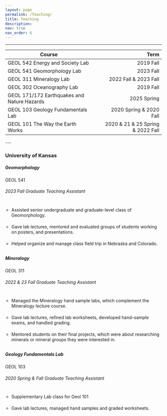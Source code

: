 ```yaml
---
layout: page
permalink: /Teaching/
title: Teaching
description:
nav: true
nav_order: 6
---
```

---

| Course                                      |        |        | Term                     |
|---------------------------------------------|--------|--------|--------------------------:|
| GEOL 542 Energy and Society Lab             |        |        | 2019 Fall                |
| GEOL 541 Geomorphology Lab                  |        |        | 2023 Fall                |
| GEOL 311 Mineralogy Lab                     |        |        | 2022 Fall & 2023 Fall    |
| GEOL 302 Oceanography Lab                   |        |        | 2019 Fall                |
| GEOL 171/172 Earthquakes and Nature Hazards |        |        | 2025 Spring              |
| GEOL 103 Geology Fundamentals Lab           |        |        | 2020 Spring & 2020 Fall              |
| GEOL 101 The Way the Earth Works            |        |        | 2020 & 21 & 25 Spring & 2022 Fall  |


<p>

</p>
---
<h3
  class="mt-4" style="background-color: var(--global-bg-color);">University of Kansas
</h3>

<!-- Geomorph -->
<div class="card mt-3" style="background-color: var(--global-bg-color);">
  <div class="p-3" style="background-color: var(--global-bg-color);">
    <div class="row">
      <div class="col-sm-10">
        <h5 class="font-weight-bold" style="color: var(--global-text-color);">Geomorphology</h5>
      </div>
      <div class="col-sm-2 text-left text-sm-right">
        <span class="badge font-weight-bold text-uppercase align-middle" style="background-color: var(--global-theme-color); color: var(--global-card-bg-color);">
          GEOL 541
        </span>
      </div>
    </div>
    <h6 class="font-italic mt-2 mt-sm-0" style="color: var(--global-text-color);">2023 Fall Graduate Teaching Assistant</h6>
    <ul class="card-text font-weight-light" style="list-style-type: circle; padding-left: 20px;">
      <li style="background-color: var(--global-bg-color); color: var(--global-text-color); border-bottom: 1px solid var(--global-divider-color); padding: 10px 0;">
        Assisted senior undergraduate and graduate-level class of Geomorphology.
      </li>
      <li style="background-color: var(--global-bg-color); color: var(--global-text-color); border-bottom: 1px solid var(--global-divider-color); padding: 10px 0;">
        Gave lab lectures, mentored and evaluated groups of students working on posters, and presentations.
      </li>
      <li style="background-color: var(--global-bg-color); color: var(--global-text-color); padding: 10px 0;">
        Helped organize and manage class field trip in Nebraska and Colorado.
      </li>
    </ul>
  </div>
</div>
<!-- Mineralogy -->
<div class="card mt-3" style="background-color: var(--global-bg-color);">
  <div class="p-3" style="background-color: var(--global-bg-color);">
    <div class="row">
      <div class="col-sm-10">
        <h5 class="font-weight-bold" style="color: var(--global-text-color);">Mineralogy</h5>
      </div>
      <div class="col-sm-2 text-left text-sm-right">
        <span class="badge font-weight-bold text-uppercase align-middle" style="background-color: var(--global-theme-color); color: var(--global-card-bg-color);">
          GEOL 311
        </span>
      </div>
    </div>
    <h6 class="font-italic mt-2 mt-sm-0" style="color: var(--global-text-color);">2022 & 23 Fall Graduate Teaching Assistant</h6>
    <ul class="card-text font-weight-light" style="list-style-type: circle; padding-left: 20px;">
      <li style="background-color: var(--global-bg-color); color: var(--global-text-color); border-bottom: 1px solid var(--global-divider-color); padding: 10px 0;">
        Managed the Mineralogy hand sample labs, which complement the Mineralogy lecture course.
      </li>
      <li style="background-color: var(--global-bg-color); color: var(--global-text-color); border-bottom: 1px solid var(--global-divider-color); padding: 10px 0;">
        Gave lab lectures, refined lab worksheets, developed hand-sample exams, and handled grading.
      </li>
      <li style="background-color: var(--global-bg-color); color: var(--global-text-color); border-bottom: 1px solid var(--global-divider-color); padding: 10px 0;">
        Mentored students on their final projects, which were about researching minerals or mineral groups they were interested in.
      </li>
    </ul>
  </div>
</div>
<!-- Geol 103 -->
<div class="card mt-3" style="background-color: var(--global-bg-color);">
  <div class="p-3" style="background-color: var(--global-bg-color);">
    <div class="row">
      <div class="col-sm-10">
        <h5 class="font-weight-bold" style="color: var(--global-text-color);">Geology Fundamentals Lab</h5>
      </div>
      <div class="col-sm-2 text-left text-sm-right">
        <span class="badge font-weight-bold text-uppercase align-middle" style="background-color: var(--global-theme-color); color: var(--global-card-bg-color);">
          GEOL 103
        </span>
      </div>
    </div>
    <h6 class="font-italic mt-2 mt-sm-0" style="color: var(--global-text-color);">2020 Spring & Fall Graduate Teaching Assistant</h6>
    <ul class="card-text font-weight-light" style="list-style-type: circle; padding-left: 20px;">
      <li style="background-color: var(--global-bg-color); color: var(--global-text-color); border-bottom: 1px solid var(--global-divider-color); padding: 10px 0;">
        Supplementary Lab class for Geol 101
      </li>
      <li style="background-color: var(--global-bg-color); color: var(--global-text-color); border-bottom: 1px solid var(--global-divider-color); padding: 10px 0;">
        Gave lab lectures, managed hand samples and graded worksheets.
      </li>
    </ul>
  </div>
</div>
